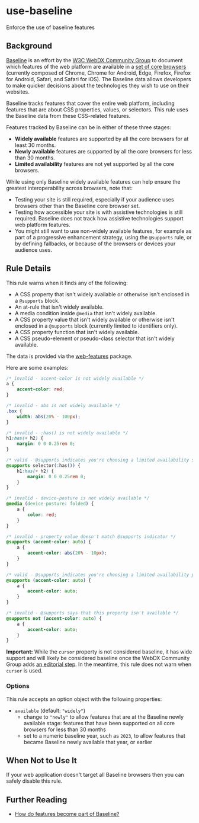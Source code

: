 # use-baseline

Enforce the use of baseline features

## Background

[Baseline](https://web-platform-dx.github.io/web-features/) is an effort by the [W3C WebDX Community Group](https://www.w3.org/community/webdx/) to document which features of the web platform are available in a [set of core browsers](https://web-platform-dx.github.io/web-features/#:~:text=using%20the%20following-,core%20browser%20set,-%3A) (currently composed of Chrome, Chrome for Android, Edge, Firefox, Firefox for Android, Safari, and Safari for iOS). The Baseline data allows developers to make quicker decisions about the technologies they wish to use on their websites.

Baseline tracks features that cover the entire web platform, including features that are about CSS properties, values, or selectors. This rule uses the Baseline data from these CSS-related features.

Features tracked by Baseline can be in either of these three stages:

- **Widely available** features are supported by all the core browsers for at least 30 months.
- **Newly available** features are supported by all the core browsers for less than 30 months.
- **Limited availability** features are not yet supported by all the core browsers.

While using only Baseline widely available features can help ensure the greatest interoperability across browsers, note that:

- Testing your site is still required, especially if your audience uses browsers other than the Baseline core browser set.
- Testing how accessible your site is with assistive technologies is still required. Baseline does not track how assistive technologies support web platform features.
- You might still want to use non-widely available features, for example as part of a progressive enhancement strategy, using the `@supports` rule, or by defining fallbacks, or because of the browsers or devices your audience uses.

## Rule Details

This rule warns when it finds any of the following:

- A CSS property that isn't widely available or otherwise isn't enclosed in a `@supports` block.
- An at-rule that isn't widely available.
- A media condition inside `@media` that isn't widely available.
- A CSS property value that isn't widely available or otherwise isn't enclosed in a `@supports` block (currently limited to identifiers only).
- A CSS property function that isn't widely available.
- A CSS pseudo-element or pseudo-class selector that isn't widely available.

The data is provided via the [web-features](https://npmjs.com/package/web-features) package.

Here are some examples:

```css
/* invalid - accent-color is not widely available */
a {
	accent-color: red;
}

/* invalid - abs is not widely available */
.box {
	width: abs(20% - 100px);
}

/* invalid - :has() is not widely available */
h1:has(+ h2) {
	margin: 0 0 0.25rem 0;
}

/* valid - @supports indicates you're choosing a limited availability selector */
@supports selector(:has()) {
	h1:has(+ h2) {
		margin: 0 0 0.25rem 0;
	}
}

/* invalid - device-posture is not widely available */
@media (device-posture: folded) {
	a {
		color: red;
	}
}

/* invalid - property value doesn't match @supports indicator */
@supports (accent-color: auto) {
	a {
		accent-color: abs(20% - 10px);
	}
}

/* valid - @supports indicates you're choosing a limited availability property */
@supports (accent-color: auto) {
	a {
		accent-color: auto;
	}
}

/* invalid - @supports says that this property isn't available */
@supports not (accent-color: auto) {
	a {
		accent-color: auto;
	}
}
```

**Important:** While the `cursor` property is not considered baseline, it has wide support and will likely be considered baseline once the WebDX Community Group adds [an editorial step](https://github.com/web-platform-dx/web-features/issues/1038). In the meantime, this rule does not warn when `cursor` is used.

### Options

This rule accepts an option object with the following properties:

- `available` (default: `"widely"`)
    - change to `"newly"` to allow features that are at the Baseline newly available stage: features that have been supported on all core browsers for less than 30 months
    - set to a numeric baseline year, such as `2023`, to allow features that became Baseline newly available that year, or earlier

## When Not to Use It

If your web application doesn't target all Baseline browsers then you can safely disable this rule.

## Further Reading

- [How do features become part of Baseline?](https://web-platform-dx.github.io/web-features/#how-do-features-become-part-of-baseline%3F)
